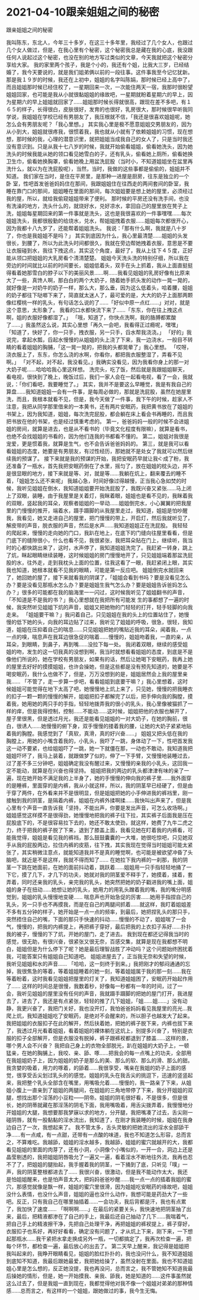 # 2021-04-10跟亲姐姐之间的秘密



跟亲姐姐之间的秘密



我叫陈东，东北人，今年三十多岁，在这三十多年里，我经过了几个女人，也跟过几个女人做过，但是，在我心里有个秘密，这个秘密我总是藏在我的心底，我没跟任何人说起过这个秘密，也没在别的地方写过类似的文章，今天我就把这个秘密分享给大家。
我的家里两个孩子，我是个小的，我还有个姐，比我大三岁，已经结婚了，我今天要说的，就是我们姐弟俩以前的一段往事。这件事我至今记忆犹新。
那是我１９岁的时候，我还在上初中，姐姐的名字叫陈娟，那时候已经上高中了，而且姐姐那时候已经住校了，一星期回来一次，一次能住两天一宿，我那时很盼望姐姐回家，也可能是我从小就很黏姐姐的缘故吧，一星期就盼着星期六的早上，因为星期六的早上姐姐就回家了……姐姐那时候长得就很高，跟现在差不多吧，有１６５的样子，长得很白，皮肤很好，发育的也很好，乳房很大，那时候很早听我同学说，我姐姐在学校已经有男朋友了，我压根就不信，「我还是很喜欢姐姐呢，她怎么会有男朋友呢？「我心里想。」
其实我心里是极不愿意姐姐交男朋友的，因为从小到大，姐姐就很疼我，很惯着我，我也就从小就有了依赖姐姐的习惯，现在想想，那时候的我，心理的潜意识里，就把姐姐当成我自己的女人了，只是当时我还没有意识到。只是从我十七八岁的时候，我就开始偷看姐姐，偷看她洗头，因为她洗头的时候我能从她的领口看见她雪白的子，还有乳头，偷看她上厕所，偷看她换卫生巾，偷看她换胸罩，偷看她晚上用盆洗屁股（当时小，不知道姐姐坐在盆里再洗什么，就以为在洗屁股呢），当然，当时，我做的这些事都是偷偷的，姐姐并不知道。
我们家在当时，是住在平房里，是那种一进屋是厨房，往东是独立的一个卧
室，性吧首发爸爸妈妈住在那间，我跟姐姐住在往西走的两间套间的卧室，我睡在靠门口的那间，姐姐睡在里面的那间，每次姐姐要是想上她的屋里，必须经过我的屋，所以，就给我偷窥姐姐带来了便利。
那时候的平房还没有洗手间，也没有洗澡的地方，洗头什么的，就烧好水，兑好凉水，拿回自己的屋里放在凳子上洗，姐姐每星期回来的第一件事就是洗头，这也是我很喜欢的一件事嘿嘿……每次姐姐洗头，我都很殷勤的给烧水，兑水，帮姐姐拽着衣服……姐姐每次都很开心，因为我都十八九岁了，还能帮着姐姐洗头。
我说：「那有什么啊，我就是八十岁了，你也是我姐姐不是吗？」
其实到底因为什么，我心里最清楚……姐姐的头发很长，到腰了，所以为此洗头时间都很久，我就在旁边帮她拽着衣服，意思是不要让衣服碰到水，我往下拽这点，其实这个角度，最好了，我从上往下４５度，正好能从领口把姐姐的大乳房看个清清楚楚。
姐姐今天洗头洗的特别仔细，所以我在旁边的时间就比以前的时间要长，姐姐低着头，双手在头上抓着，我从上面直挺挺得看着她那雪白的脖子以下的美丽风景……啊……我看见姐姐的乳房好像有比原来大了一些，真馋人啊，那白白的两个大奶子，随着她手抓头发的动作一晃一晃的，就好像是一对奶牛的奶子一样，那么大，那么垂，因为这么低着头，哈着腰，姐姐的奶子都往下哒啷下来了，简直就太迷人了，最可爱的是，大大的奶子上面那两颗像红樱桃一样的乳头，有句话怎么说的了……「好似中原一点红……」对对，就是这个意思，太形象了。
我看的口水都快流下来了……「东东，你在往上拽这点啊，姐的衣服好像都湿了。」
「哦，知道了，你快点洗啊，我的胳膊都累酸了……」我虽然这么说，其实心里想「再久一会吧，我看得正过瘾呢，嘿嘿」
「知道了，快好了，你一只手，拽衣服，另一只手，舀水帮我浇浇。」
「好的」我说完，拿起水瓢，舀起水慢慢的从姐姐的头上浇了下来，我一边浇水，一般目不转睛的看着姐姐的胸脯，「这一晃一晃的，把我的头都晃晕了」我心里想。
「哎呀，浇衣服上了，东东，你怎么浇的水啊，你看你，都把我衣服整湿了，弄看不见啊。」
「对不起，对不起，我没看见。」我确实没看见，因为我看你身上的那一对大奶子呢……哈哈哈我心里这样想。
洗完头，吃了饭，然后就是我跟姐姐聊天，看电视，很快到了晚上，晚饭过后，我们一家人会在一起看电视，看了一会，我就说，：「你们看吧，我要睡觉了。」
其实，我并不是要这么早睡觉，我是有我自己的算盘……我知道姐姐一会有一件事，是每周必做的，那就是洗屁股，虽然在她屋里洗，而且，我根本就看不见，但是，我今天做了一件事，我下午的时候，趁家人不注意，我把从同学那里借来的一本黄书，还有两片安眠药，我把黄书放在了姐姐的书架上，因为我知道，姐姐，每次洗完屁股，都会躺在床上看会书再睡的，而且我把书放在他的书架，也是经过慎重考虑的。
第一，爸爸妈妈一般的时候不会进姐姐的房间，就算是进去，也是从不看书的（毕竟文化程度有限嘛），就算是看书，也绝不会找姐姐的书看的，因为他们连我的书都看不懂的。
第二，姐姐对我很是宠爱，更是惯着我，就算是生气，也不会告诉爸爸妈妈的。
第三，就是我可以看看姐姐的态度，她要是有男朋友，有过性经历，那她就不是处女了我就可以然后继续我的预谋了。
接下来就是我的预谋的开始，我把安眠药早就让我ᑇ成了粉，我还准备了一瓶水，首先我把安眠药倒在了水里，摇匀了，放在姐姐的枕头边，并不是很显眼的地方，接下来就是等、对，就是等……我躺在炕上，翻来覆去的睡不着，「姐姐怎么还不来呢」
我越心急，时间好像过得越慢，正当我心急如焚的时候，我听见姐姐在倒水，我知道姐姐要开始洗屁股了，我既兴奋又紧张……马上闭上了双眼，装睡，由于我屋里是关着灯，我眯着眼，姐姐也是看不见的，我眯着我的双眼，竖起我的耳朵，观察者姐姐的一举动……姐姐倒完水，小心翼翼的把我屋里的门慢慢的推开，端着水，蹑手蹑脚的从我屋里走过，我知道，姐姐是怕吵醒我，我看见，她又走进自己的屋里，把门慢慢的带上，开启灯，然后我就听见了，解皮带的声音，脱衣服的声音，然后是水声……我知道姐姐正在洗屁股。
我轻轻的爬起来，慢慢的走向她的门口，我趴在地上，在底下的门缝向往屋里看看，但是门底下的缝隙很小，什么也看不见，我很紧张，我把耳朵贴在门上，继续听，我当时的心都快跳出来了，这时，水声停了，我知道姐姐洗完了。我赶紧一转身，跳上了炕，眯起眼睛继续装睡，这时候姐姐的房门慢慢地开了，只见姐姐端着那盆洗屁股的水，往外走，走到我枕头上面的位置，往我这看了一眼，我赶紧闭上眼，其实我也知道，她根本就看不见我的眼睛，可能是第一反应吧。
姐姐倒完水就回来了，她回她的屋了，接下来就看我的阴谋了，「姐姐会看到书吗？要是没看见怎么办？要是没看见那瓶水怎么办？要是姐姐生我气怎么办？要是姐姐告诉爸妈怎么办？」很多的可能都在我的脑海里一一闪过，这时候我听见了姐姐翻书的声音，「不知道是不是我的书？」我心里想就在我把所有可能发
生的事都想了一遍的时候，我突然听见姐姐下炕的声音，姐姐又把她物的门轻轻的打开，轻手轻脚的向我走来。
「姐姐要干嘛？」我问着自己，只见姐姐在我的头上的位置站住了，她慢慢的低下她的头，向我的耳边贴了过来，我听见了姐姐的呼吸，很急，很轻，我知道，姐姐在压抑着自己的喘息……只见姐姐把她的嘴贴近我的耳朵，闻着我，一点一点的嗅，喘息声在我耳边很急促的喘着……慢慢的，姐姐吻着我，一直的亲，从耳朵，到眼睛，到鼻子，再到嘴……没拉下每一处。
我闭着双眼，继续的感受姐姐的吻，发生的这一切我真的没想到啊，我当时就想看看姐姐的态度，到底是不是像他们所说的，她在学校有男朋友，如果有的话，然后让她喝下安眠药，我再上她的屋里去好好的摸摸姐姐，也许会操她，但是这些都是没有预先知道的，她要是不喝安眠药，我什么也做不了，但是，万万没想到的是，姐姐居然会上我的屋里亲我……
「不管了，走一步算一步吧，看看姐姐到底要干嘛？」我心里想着，这时候姐姐可能觉得在地下太高了吧，她慢慢地上炕上来了，只见她，慢慢的把我睡衣的扣子一颗一颗的慢慢的解开，姐姐把扣子都解完了以后，把手伸向我的胸膛，摸着我，她用她的两只手的手指，轻轻地拨弄我的很小的乳头，我心里像被猫抓了一样的痒，但是我得控制，控制……不能动……这时候，姐姐把他的衣服也解开了，屋子里很黑，但是透过月光，我还是能看见姐姐的一对大奶子，在她的胸前，很白，很诱人……她慢慢的俯下身，双手慢慢的搂着我的腰，让她的大奶子紧紧地贴着我的胸膛。我感觉到了「真软，真滑，真的好兴奋……」
姐姐又把头低在我的胸膛上，用她的小嘴含着我的，小乳头，我吓了一跳，身体动了一下，性吧首发我这一动不要紧，也给姐姐吓了一跳，她一下就僵在那，一动也不敢动，我知道我把姐姐吓坏了，我马上装着，就跟做梦了似的，伸了一下手臂，又慢慢地装睡过去，过了差不多三分钟吧，姐姐确定我没有醒过来，又慢慢的亲我的小乳头，这回我一定不能动，就算是在兴奋也得坚持。
姐姐把我的两边的乳头都津津有味的亲了一遍，现在她开始不满足我的上半身了，她的手慢慢的伸向我的裤子里……我外面穿的是睡裤，里面穿的是内裤，我从小就这样，所以，我的阴茎早已经硬了，但是由于穿了两件，在外看来并不是很明显，但是姐姐把她的小手伸进我的裤裆里，刚一接触到我的阴茎，是隔着内裤，姐姐在内裤外揉啊揉……我快叫出声来了，但是我心里有个声音一直告诉我「坚持，不能出声，你要是发出声音，可怎么收场啊。」
姐姐感觉这样摸不是很得劲，她慢慢地把我的裤子往下拉，其实裤子后面我是压在屁股底下的，不是很容易拉下去的，她还不敢太使劲，就这样，她费了九牛二虎之力，终于把我的裤子脱了下来，退到了膝盖上面，我看见她在盯着我的内裤看，可能我觉得，姐姐是看见我的裤裆，那么鼓鼓囊囊的一大堆，她很吃惊吧，只见她双手从我的屁股两边，拉住内裤的皮筋，往下拽，其实我现在觉得当时姐姐可能太紧张了，其实稍微注意点，就能知道我并不是真的睡觉啊，也可能是被欲望冲昏了头脑吧，就近是不是这样，我就不得而知了……
在她拉下我内裤的一刹那，我的阴茎一下跳在她面前，在她的面前抖动着，跳跃着……姐姐用一只手指轻轻地捅了一下它，摸了几下，才几下的功夫，她就对我的阴茎爱不释手了，她摸着，揉着，套弄着，同时还亲我的乳头，亲完我的乳头，她突然把她的奶子戳进我的嘴上面，姐姐的身子在扭动……她想让她的乳头，她用力的用乳头蹭着我的嘴，我的嘴分明感觉到，姐姐的乳头慢慢地变硬……
喘息声也开始急促的厉害……她用手指捏自己的乳头，另一只手也不再摸我，而是在自己的两腿间抓着……就这样，我盯着姐姐差不多有五分钟的样子，她开始是一点一点的频率，到最后，她把捏乳头的那只手，突然捂住自己的嘴，下面的那只手快速的抖动……慢慢的不动了，姐姐喘了一会气，慢慢的，把我的内裤提上，再把裤子穿好，最后把我的上衣扣子系好……扑扑我的被子，慢慢的下了炕，开她的屋门，走了进去。
我到现在都还记得我当时的感觉，很无助，有很兴奋，很紧张又很无奈，百感交集，就算是现在我都想不明白，姐姐但是为什么停下了呢？她是最后理智战胜了冲动吗？这个问题始终困扰着我，可能答案只有姐姐自己知道吧。
姐姐进屋去了，正当我无奈和失望的时候，我听见姐姐和水的声音……
「哈哈，这一刻终于到来。」我把刚才的郁闷通通的忘掉，我很焦急的等着，等着姐姐睡着的她一刻，等着姐姐属于我的那一刻……我在等着盼着，这时我看见姐姐把屋里的灯关了，我知道姐姐困了，安眠药开始起作用了……
这样的时间总是很慢，我数着秒，好像每一秒都有一年的时间，过了一会，我听见姐姐的屋里没有任何的声音，我就蹑手蹑脚的把她的屋门打开，我进屋去了，进去了，我还是有点紧张，轻轻的推了几下姐姐，「姐……姐……」没有动静，我更兴奋了，我把门关好，我也没开灯，我怕爸爸妈妈看见我屋里的亮光…我爬上炕，我知道姐姐吃了安眠药，是绝对不会醒来的，所以胆子也越发大了起来。
我把姐姐的衣服扣子在此的解开，然后扶着她，把她的裤子脱下来，内裤也拔下来了，我透过月光看着姐姐，看着姐姐的裸体躺在这炕上，别提多兴奋了，特别是衣服的扣子全部解开，但是衣服没有脱掉，裤子跟裤衩都退到了膝盖……这样的景，哪个男人会不兴奋？
我把自己身上的衣物全部脱光，趴在姐姐的大奶子上，一顿猛亲，在她的胸脯上，我咬、亲、舔、啄……把我会的每一点嘴上的功夫，全部用在我姐姐奶子上，因为姐姐的奶子是那么的美、那么的软、那么的滑、那么的甜。
我贪婪的吸着，用力的啄着，的舔着……我很享受，嘴亲在我姐的奶子上面的感觉，很享受舌尖划过乳头的的感觉。姐姐的乳头在我舌尖的挑逗下，迅速的竖竖起来，我把整个乳头全部含在嘴里，用嘴吸允着……慢慢的，我一路亲了下来，从姐姐小腹上一直亲到了姐姐的两腿间，在姐姐的三角地带停了下来，我分开姐姐的双腿，想找出那个淫荡的小豆粒——阴帝。姐姐的阴毛很好看，不是很多，但是很长，她的阴蒂就藏在那淫荡的阴毛下面，我用嘴吸着，用舌尖拨弄着，我慢慢地分开姐姐的大腿，我想要那我梦寐以求的地方，分开腿，我把嘴凑了过去，舌尖刚一碰阴唇，就有一股黏黏的淫水流出，我知道了，在刚才我装睡的时候，姐姐在我身边自己了一次，我想起来了。
我不管太多，舌头灵敏的把她流出的淫水全部舔干净……有一点咸，有一点甜，还带有一点酸的味道，我也不知道怎么形容，总而言之，不算难吃。我越舔，姐姐的淫水越多，我越舔，姐姐的蜜穴就越开的大，我都看见姐姐的里面的肉芽了，还有小洞，小洞像个小嘴似的，一开一合，洞边上还是晶莹剔透的，我把姐姐阴唇吸允了一遍又一遍，看着淫水不断地往外流，我再也忍不了了，把姐姐的腿抬起，我手握着我的阴茎，一下捅到了底，只听见「噗」一声，我的阴茎整根都进去了……
我很兴奋，很激动，但是我不能动作太大，我还是怕姐姐醒来，也是怕声音太大，把妈妈爸爸吵醒……我一点一点的插着我姐的蜜穴，那感觉就像是飘一样，姐姐的蜜穴里很滑，因为姐姐吃安眠药的缘故吧，姐姐没什么表情，也没什么声音，姐姐的逼也没什么动作，我想可能是药劲大了一些吧。反正，只有我自己在哪里抽插着……一会功夫，我后背都是汗，我也有点累了，我加快了速度……
「啊啊啊……」在最后的紧要关头，我快速地把阴茎抽了出来，最后，把精液都渗在了自己的手上，我最后还自己抽动了几下……我喘着气，把自己手上的精液擦干净，先把自己处理干净，再把姐姐的裤衩提上，裤子穿好，衣服扣子也系好，再好好看看，确定没有问题了，才从炕上下来，刚下来，一下想起那瓶水……我干紧把水拿走换成另外一瓶，一切都搞定了，我再次检查一遍，把每个环节，都检查一遍，最后放心的出去了。
第二天早上醒来，我记得是姐姐把我叫起来的，我睁开眼睛看见，姐姐的脸红扑扑的，我也没问什么，我不知道姐姐到底知不知道，我最后跟她最爱，我把她给操了，虽然没射在里面。我也不知道姐姐心里是怎么想的，反正她没提，我也再没问，总而言之，我不管她知不知道我最后操她的情形，但是，她一开始摸我、亲我、舔我，她是知道的……这件事虽然就这么过去了，但是我姐一直到现在，我都觉得他对我不像一个姐姐对弟弟的那种情感……总而言之，有这样的一个姐姐，跟她做过的事，我今生无悔。


